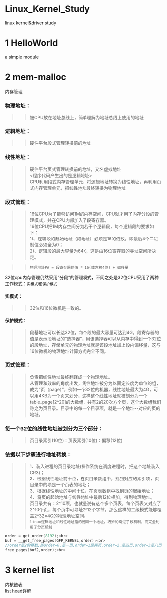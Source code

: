 # Linux_Kernel_Study
linux kernel&driver study

# 1 HelloWorld
a simple module<br>

# 2 mem-malloc
内存管理<br>
### 物理地址：
>>被CPU放在地址总线上，简单理解为地址总线上使用的地址<br>
### 逻辑地址：
>>硬件平台段式管理转换前的地址<br>
### 线性地址：
>>硬件平台页式管理转换前的地址，又名虚拟地址<br>
<程序代码产生出的是逻辑地址><br>
CPU利用段式内存管理单元，将逻辑地址转换为线性地址，再利用页式内存管理单元，把线性地址最终转换为物理地址<br>
### 段式管理：
>>16位CPU为了能够访问1M的内存空间，CPU就才用了内存分段的管理模式，并在CPU内部加入了段寄存器。<br>
>>16位CPU把1M内存空间分为若干个逻辑段，每个逻辑段的要求如下：<br>
>>1)、逻辑段的起始地址（段地址）必须是16的倍数，即最后4个二进制位必须全为0；<br>
>>2)、逻辑段的最大容量为64K，这是由16位寄存器的寻址空间所决定。<br>

>>`物理地址PA = 段寄存器的值 * 16(或左移4位) + 偏移量`<br>

32位cpu内存管理仍然采用“分段”的管理模式，不同之处是32位CPU采用了两种工作模式：`实模式`和`保护模式`<br>
#### 实模式：<br>
>>32位和16位微机是一致的。<br>
#### 保护模式：<br>
>>段基地址可以长达32位，每个段的最大容量可达到4G，段寄存器的值是表示段地址的“选择器”，用该选择器可以从内存中得到一个32位的段地址，存储单元的物理地址就是该段地址加上段内偏移量，这与16位微机的物理地址计算方式完全不同。<br>
	
### 页式管理：
>>负责把线性地址最终翻译成一个物理地址。<br>
>>从管理和效率的角度出发，线性地址被分为以固定长度为单位的组，成为“页（page）”，例如一个32位的机器，线性地址最大为4G，可以用4KB为一个页来划分，这样整个线性地址就被划分为一个table_page[2^20]的大数组，共有2的20次方个页，这个大数组我们称之为页目录。目录中的每一个目录项，就是一个地址--对应的页的地址。<br>
### 每一个32位的线性地址被划分为三个部分：
>>页目录索引(10位)：页表索引(10位)：偏移(12位)<br>
### 依据以下步骤进行地址转换：
>>1、装入进程的页目录地址(操作系统在调度进程时，把这个地址装入CR3)；<br>
>>2、根据线性地址前十位，在页目录数组中，找到对应的索引项，页目录中的项是一个页表的地址；<br>
>>3、根据线性地址的中间十位，在页表数组中找到页的起始地址；<br>
>>4、将页的起始地址与线性地址中最后12位相加，得到物理地址。<br>
页目录共有：2^10项，也就是说有这个多个页表，每个页表又对应了2^10个页，每个页中可寻址2^12个字节，那么这样的二级模式能够覆盖2^32=4G的物理地址空间。<br>
`linux逻辑地址和线性地址指的是同一个地址，巧妙的绕过了段机制，而完全利用了分页机制`<br>

```c
order = get_order(8192);<br>
buf = __get_free_pages(GFP_KERNEL,order);<br>
//order是2的幂数,即order=0,是一页,order=1是两页,order=2,是四页,order=3是八页<br>
free_pages(buf2,order);<br>
```
# 3 kernel list
内核链表<br>
[list head详解](https://blog.csdn.net/yong199105140/article/details/8234089?locationNum=4&fps=1)<br>









